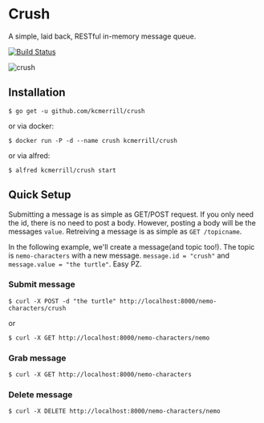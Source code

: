 # Crush

A simple, laid back, RESTful in-memory message queue.

[![Build Status](https://travis-ci.org/kcmerrill/crush.svg?branch=master)](https://travis-ci.org/kcmerrill/crush)

![crush](https://raw.githubusercontent.com/kcmerrill/queued/master/assets/crush.jpg)

## Installation

`$ go get -u github.com/kcmerrill/crush`

or via docker:

`$ docker run -P -d --name crush kcmerrill/crush`

or via alfred:

`$ alfred kcmerrill/crush start`

## Quick Setup

Submitting a message is as simple as GET/POST request. If you only need the id, there is no need to post a body. However, posting a body will be the messages `value`. Retreiving a message is as simple as `GET /topicname`.

In the following example, we'll create a message(and topic too!). The topic is `nemo-characters` with a new message. `message.id = "crush"` and `message.value = "the turtle"`. Easy PZ.

### Submit message

`$ curl -X POST -d "the turtle" http://localhost:8000/nemo-characters/crush`

or

`$ curl -X GET http://localhost:8000/nemo-characters/nemo`

### Grab message

`$ curl -X GET http://localhost:8000/nemo-characters`

### Delete message

`$ curl -X DELETE http://localhost:8000/nemo-characters/nemo`
